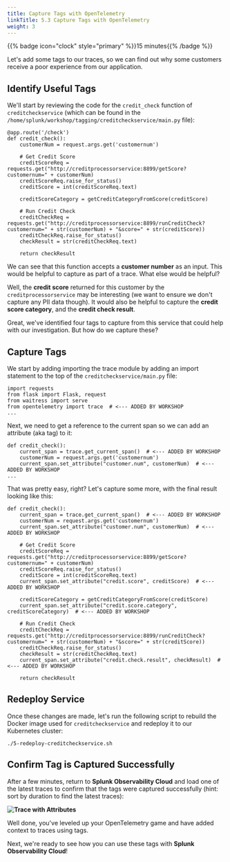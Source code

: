 ```yaml
---
title: Capture Tags with OpenTelemetry
linkTitle: 5.3 Capture Tags with OpenTelemetry
weight: 3
---
```

{{% badge icon="clock" style="primary" %}}15 minutes{{% /badge %}} 

Let's add some tags to our traces, so we can find out why some customers receive a poor experience from our application. 

## Identify Useful Tags

We'll start by reviewing the code for the `credit_check` function of `creditcheckservice` (which can be found in the `/home/splunk/workshop/tagging/creditcheckservice/main.py` file): 

````
@app.route('/check')
def credit_check():
    customerNum = request.args.get('customernum')

    # Get Credit Score
    creditScoreReq = requests.get("http://creditprocessorservice:8899/getScore?customernum=" + customerNum)
    creditScoreReq.raise_for_status()
    creditScore = int(creditScoreReq.text)

    creditScoreCategory = getCreditCategoryFromScore(creditScore)

    # Run Credit Check
    creditCheckReq = requests.get("http://creditprocessorservice:8899/runCreditCheck?customernum=" + str(customerNum) + "&score=" + str(creditScore))
    creditCheckReq.raise_for_status()
    checkResult = str(creditCheckReq.text)

    return checkResult
````

We can see that this function accepts a **customer number** as an input.  This would be helpful to capture as part of a trace.  What else would be helpful? 

Well, the **credit score** returned for this customer by the `creditprocessorservice` may be interesting (we want to ensure we don't capture any PII data though).  It would also be helpful to capture the **credit score category**, and the **credit check result**. 

Great, we've identified four tags to capture from this service that could help with our investigation.  But how do we capture these? 

## Capture Tags

We start by adding importing the trace module by adding an import statement to the top of the `creditcheckservice/main.py` file:

````
import requests
from flask import Flask, request
from waitress import serve
from opentelemetry import trace  # <--- ADDED BY WORKSHOP
...
````

Next, we need to get a reference to the current span so we can add an attribute (aka tag) to it: 

````
def credit_check():
    current_span = trace.get_current_span()  # <--- ADDED BY WORKSHOP
    customerNum = request.args.get('customernum')
    current_span.set_attribute("customer.num", customerNum)  # <--- ADDED BY WORKSHOP
...
````

That was pretty easy, right?  Let's capture some more, with the final result looking like this: 

````
def credit_check():
    current_span = trace.get_current_span()  # <--- ADDED BY WORKSHOP
    customerNum = request.args.get('customernum')
    current_span.set_attribute("customer.num", customerNum)  # <--- ADDED BY WORKSHOP

    # Get Credit Score
    creditScoreReq = requests.get("http://creditprocessorservice:8899/getScore?customernum=" + customerNum)
    creditScoreReq.raise_for_status()
    creditScore = int(creditScoreReq.text)
    current_span.set_attribute("credit.score", creditScore)  # <--- ADDED BY WORKSHOP

    creditScoreCategory = getCreditCategoryFromScore(creditScore)
    current_span.set_attribute("credit.score.category", creditScoreCategory)  # <--- ADDED BY WORKSHOP

    # Run Credit Check
    creditCheckReq = requests.get("http://creditprocessorservice:8899/runCreditCheck?customernum=" + str(customerNum) + "&score=" + str(creditScore))
    creditCheckReq.raise_for_status()
    checkResult = str(creditCheckReq.text)
    current_span.set_attribute("credit.check.result", checkResult)  # <--- ADDED BY WORKSHOP

    return checkResult
````

## Redeploy Service

Once these changes are made, let's run the following script to rebuild the Docker image used for `creditcheckservice` and redeploy it to our Kubernetes cluster: 

````
./5-redeploy-creditcheckservice.sh
````

## Confirm Tag is Captured Successfully

After a few minutes, return to **Splunk Observability Cloud** and load one of the latest traces to confirm that the tags were captured successfully (hint: sort by duration to find the latest traces): 

**![Trace with Attributes](../images/trace_with_attributes.png)**

Well done, you've leveled up your OpenTelemetry game and have added context to traces using tags. 

Next, we're ready to see how you can use these tags with **Splunk Observability Cloud**! 